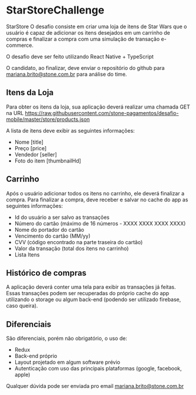 # StarStoreChallenge

StarStore
O desafio consiste em criar uma loja de itens de Star Wars que o usuário é capaz de adicionar os itens desejados em um carrinho de compras e finalizar a compra com uma simulação de transação e-commerce.

O desafio deve ser feito utilizando React Native + TypeScript

O candidato, ao finalizar, deve enviar o repositório do github para mariana.brito@stone.com.br para análise do time.

## Itens da Loja
Para obter os itens da loja, sua aplicação deverá realizar uma chamada GET na URL https://raw.githubusercontent.com/stone-pagamentos/desafio-mobile/master/store/products.json

A lista de itens deve exibir as seguintes informações:

- Nome [title]
- Preço [price]
- Vendedor [seller]
- Foto do item [thumbnailHd]

## Carrinho
Após o usuário adicionar todos os itens no carrinho, ele deverá finalizar a compra. Para finalizar a compra, deve receber e salvar no cache do app as seguintes informações:

- Id do usuário a ser salvo as transações
- Número do cartão (máximo de 16 números - XXXX XXXX XXXX XXXX)
- Nome do portador do cartão
- Vencimento do cartão (MM/yy)
- CVV (código encontrado na parte traseira do cartão)
- Valor da transação (total dos itens no carrinho)
- Lista Itens

## Histórico de compras
A aplicação deverá conter uma tela para exibir as transações já feitas.
Essas transações podem ser recuperadas do próprio cache do app utilizando o storage ou algum back-end (podendo ser utilizado firebase, caso queira).

## Diferenciais
São diferenciais, porém não obrigatório, o uso de:

- Redux
- Back-end próprio
- Layout projetado em algum software prévio
- Autenticação com uso das principais plataformas (google, facebook, apple)


Qualquer dúvida pode ser enviada pro email mariana.brito@stone.com.br
